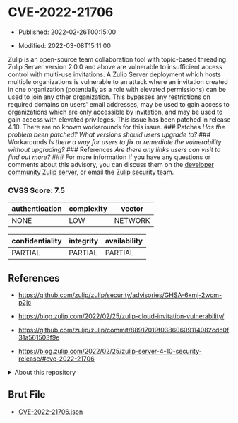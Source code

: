 # CVE-2022-21706

- Published: 2022-02-26T00:15:00

- Modified: 2022-03-08T15:11:00

Zulip is an open-source team collaboration tool with topic-based threading. Zulip Server version 2.0.0 and above are vulnerable to insufficient access control with multi-use invitations. A Zulip Server deployment which hosts multiple organizations is vulnerable to an attack where an invitation created in one organization (potentially as a role with elevated permissions) can be used to join any other organization. This bypasses any restrictions on required domains on users' email addresses, may be used to gain access to organizations which are only accessible by invitation, and may be used to gain access with elevated privileges. This issue has been patched in release 4.10. There are no known workarounds for this issue. ### Patches _Has the problem been patched? What versions should users upgrade to?_ ### Workarounds _Is there a way for users to fix or remediate the vulnerability without upgrading?_ ### References _Are there any links users can visit to find out more?_ ### For more information If you have any questions or comments about this advisory, you can discuss them on the [developer community Zulip server](https://zulip.com/developer-community/), or email the [Zulip security team](mailto:security@zulip.com).

### CVSS Score: **7.5**

| authentication | complexity | vector |
| --- | --- | --- |
| NONE | LOW | NETWORK |

| confidentiality | integrity | availability |
| --- | --- | --- |
| PARTIAL | PARTIAL | PARTIAL |

## References

* https://github.com/zulip/zulip/security/advisories/GHSA-6xmj-2wcm-p2jc

* https://blog.zulip.com/2022/02/25/zulip-cloud-invitation-vulnerability/

* https://github.com/zulip/zulip/commit/88917019f03860609114082cdc0f31a561503f9e

* https://blog.zulip.com/2022/02/25/zulip-server-4-10-security-release/#cve-2022-21706

<details>
<summary>About this repository</summary> 

  This repository is part of the project [Live Hack CVE](https://github.com/Live-Hack-CVE). Main website can be found [www.live-hack.org](https://www.live-hack.org) 
  
  Made by [Sn0wAlice](https://github.com/Sn0wAlice) for the people that care about security and need to have a feed of the latest CVEs. Hope you enjoy it, don't forget to star the repo and follow me on [Twitter](https://twitter.com/Sn0wAlice) and [Github](https://github.com/Sn0wAlice). And that is my [personnal website](https://www.alice-snow.me/)

  - [Home Page](https://github.com/Live-Hack-CVE)
  - [Framework](https://github.com/Live-Hack-CVE/cve-framework)
  - [CVE database](https://github.com/Live-Hack-CVE/full_database)
  - [Changelog](https://github.com/Live-Hack-CVE/Changelog)
</details>

## Brut File

* [CVE-2022-21706.json](https://raw.githubusercontent.com/Live-Hack-CVE/full_database/main/cves/2022/CVE-2022-21706.json)

